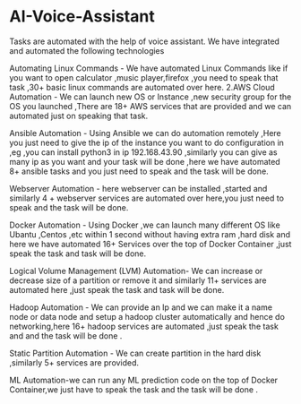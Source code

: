 # AI-Voice-Assistant
Tasks are automated with the help of voice assistant. We have integrated and automated the following technologies

Automating Linux Commands - We have automated Linux Commands like if you want to open calculator ,music player,firefox ,you need to speak that task ,30+ basic linux commands are automated over here. 2.AWS Cloud Automation - We can launch new OS or Instance ,new security group for the OS you launched ,There are 18+ AWS services that are provided and we can automated just on speaking that task.

Ansible Automation - Using Ansible we can do automation remotely ,Here you just need to give the ip of the instance you want to do configuration in ,eg ,you can install python3 in ip 192.168.43.90 ,similarly you can give as many ip as you want and your task will be done ,here we have automated 8+ ansible tasks and you just need to speak and the task will be done.

Webserver Automation - here webserver can be installed ,started and similarly 4 + webserver services are automated over here,you just need to speak and the task will be done.

Docker Automation - Using Docker ,we can launch many different OS like Ubantu ,Centos ,etc within 1 second without having extra ram ,hard disk and here we have automated 16+ Services over the top of Docker Container ,just speak the task and task will be done.

Logical Volume Management (LVM) Automation- We can increase or decrease size of a partition or remove it and similarly 11+ services are automated here ,just speak the task and task will be done.

Hadoop Automation - We can provide an Ip and we can make it a name node or data node and setup a hadoop cluster automatically and hence do networking,here 16+ hadoop services are automated ,just speak the task and and the task will be done .

Static Partition Automation - We can create partition in the hard disk ,similarly 5+ services are provided.

ML Automation-we can run any ML prediction code on the top of Docker Container,we just have to speak the task and the task will be done .
